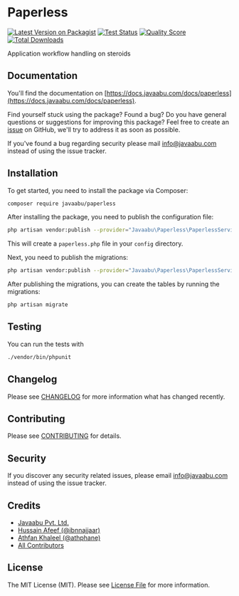 # Paperless

[![Latest Version on Packagist](https://img.shields.io/packagist/v/javaabu/paperless.svg?style=flat-square)](https://packagist.org/packages/javaabu/paperless)
[![Test Status](../../actions/workflows/run-tests.yml/badge.svg)](../../actions/workflows/run-tests.yml)
[![Quality Score](https://img.shields.io/scrutinizer/g/javaabu/paperless.svg?style=flat-square)](https://scrutinizer-ci.com/g/javaabu/paperless)
[![Total Downloads](https://img.shields.io/packagist/dt/javaabu/paperless.svg?style=flat-square)](https://packagist.org/packages/javaabu/paperless)

Application workflow handling on steroids

## Documentation

You'll find the documentation on [https://docs.javaabu.com/docs/paperless](https://docs.javaabu.com/docs/paperless).

Find yourself stuck using the package? Found a bug? Do you have general questions or suggestions for improving this package? Feel free to create an [issue](../../issues) on GitHub, we'll try to address it as soon as possible.

If you've found a bug regarding security please mail [info@javaabu.com](mailto:info@javaabu.com) instead of using the issue tracker.

## Installation
To get started, you need to install the package via Composer:

```bash
composer require javaabu/paperless
```

After installing the package, you need to publish the configuration file:

```bash
php artisan vendor:publish --provider="Javaabu\Paperless\PaperlessServiceProvider" --tag="config"
```

This will create a `paperless.php` file in your `config` directory.

Next, you need to publish the migrations:

```bash
php artisan vendor:publish --provider="Javaabu\Paperless\PaperlessServiceProvider" --tag="migrations"
```

After publishing the migrations, you can create the tables by running the migrations:

```bash
php artisan migrate
```


## Testing

You can run the tests with

``` bash
./vendor/bin/phpunit
```

## Changelog

Please see [CHANGELOG](CHANGELOG.md) for more information what has changed recently.

## Contributing

Please see [CONTRIBUTING](CONTRIBUTING.md) for details.

## Security

If you discover any security related issues, please email [info@javaabu.com](mailto:info@javaabu.com) instead of using the issue tracker.

## Credits

- [Javaabu Pvt. Ltd.](https://github.com/javaabu)
- [Hussain Afeef (@ibnnajjaar)](https://abunooh.com)
- [Athfan Khaleel (@athphane)](https://athfan.com)
- [All Contributors](../../contributors)

## License

The MIT License (MIT). Please see [License File](LICENSE.md) for more information.
